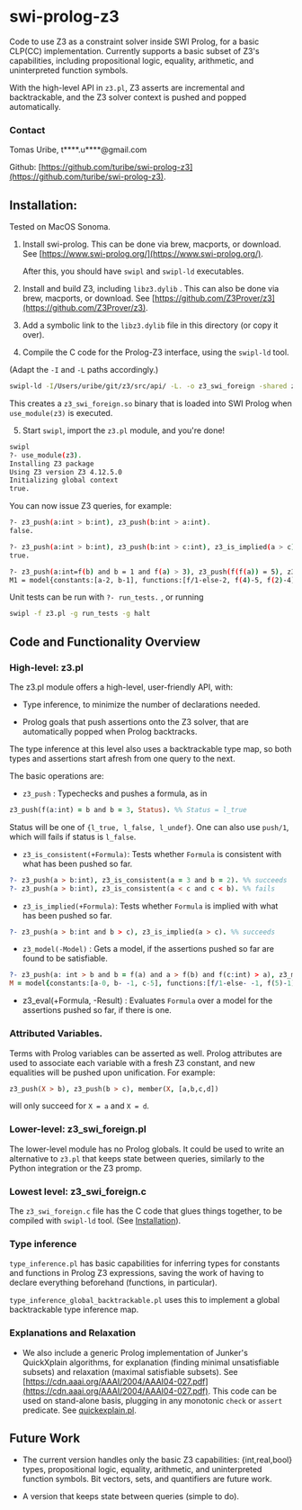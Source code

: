# swi-prolog-z3

Code to use Z3 as a constraint solver inside SWI Prolog, for a basic CLP(CC) implementation.
Currently supports a basic subset of Z3's capabilities,
including propositional logic, equality, arithmetic, and uninterpreted function symbols.

With the high-level API in `z3.pl`,
Z3 asserts are incremental and backtrackable, and the Z3 solver context is pushed and popped automatically.


### Contact

Tomas Uribe, t****.u****@gmail.com

Github: [https://github.com/turibe/swi-prolog-z3](https://github.com/turibe/swi-prolog-z3).


## Installation:

Tested on MacOS Sonoma.

1. Install swi-prolog. This can be done via brew, macports, or download. See [https://www.swi-prolog.org/](https://www.swi-prolog.org/).

   After this, you should have `swipl` and `swipl-ld` executables.

2. Install and build Z3, including `libz3.dylib` . This can also be done via brew, macports, or download.
See [https://github.com/Z3Prover/z3](https://github.com/Z3Prover/z3).

3. Add a symbolic link to the `libz3.dylib` file in this directory (or copy it over).

3. Compile the C code for the Prolog-Z3 interface, using the `swipl-ld` tool.

(Adapt the `-I` and `-L` paths accordingly.)

```bash
swipl-ld -I/Users/uribe/git/z3/src/api/ -L. -o z3_swi_foreign -shared z3_swi_foreign.c -lz3
```

This creates a `z3_swi_foreign.so` binary that is loaded into SWI Prolog when `use_module(z3)` is executed.


5. Start `swipl`, import the `z3.pl` module, and you're done!

```bash
swipl
?- use_module(z3).
Installing Z3 package
Using Z3 version Z3 4.12.5.0
Initializing global context
true.
```

You can now issue Z3 queries, for example:

```bash
?- z3_push(a:int > b:int), z3_push(b:int > a:int).
false.

?- z3_push(a:int > b:int), z3_push(b:int > c:int), z3_is_implied(a > c).
true.

?- z3_push(a:int=f(b) and b = 1 and f(a) > 3), z3_push(f(f(a)) = 5), z3_model(M).
M1 = model{constants:[a-2, b-1], functions:[f/1-else-2, f(4)-5, f(2)-4]}.
```

Unit tests can be run with `?- run_tests.` , or running

```bash
swipl -f z3.pl -g run_tests -g halt
```

## Code and Functionality Overview

### High-level: z3.pl

The z3.pl module offers a high-level, user-friendly API, with:
    
- Type inference, to minimize the number of declarations needed.

- Prolog goals that push assertions onto the Z3 solver, that are automatically popped when Prolog backtracks.

The type inference at this level also uses a backtrackable type map, so
both types and assertions start afresh from one query to the next. 

The basic operations are:

- `z3_push` : Typechecks and pushes a formula, as in

```prolog
z3_push(f(a:int) = b and b = 3, Status). %% Status = l_true
```

Status will be one of `{l_true, l_false, l_undef}`. One can also use `push/1`, which will fails if status is `l_false`.

- `z3_is_consistent(+Formula)`: Tests whether `Formula` is consistent with what has been pushed so far.

```prolog
?- z3_push(a > b:int), z3_is_consistent(a = 3 and b = 2). %% succeeds
?- z3_push(a > b:int), z3_is_consistent(a < c and c < b). %% fails
```

- `z3_is_implied(+Formula)`: Tests whether `Formula` is implied with what has been pushed so far.

```prolog
?- z3_push(a > b:int and b > c), z3_is_implied(a > c). %% succeeds
```

- `z3_model(-Model)` : Gets a model, if the assertions pushed so far are found to be satisfiable.

```prolog
?- z3_push(a: int > b and b = f(a) and a > f(b) and f(c:int) > a), z3_model(M).
M = model{constants:[a-0, b- -1, c-5], functions:[f/1-else- -1, f(5)-1]}.
```

- z3_eval(+Formula, -Result) : Evaluates `Formula` over a model for the assertions pushed so far, if there is one.

### Attributed Variables.

Terms with Prolog variables can be asserted as well. Prolog attributes are used to associate each variable with a fresh Z3 constant,
and new equalities will be pushed upon unification. For example:

```prolog
z3_push(X > b), z3_push(b > c), member(X, [a,b,c,d])
```
will only succeed for `X = a` and `X = d`.


### Lower-level: z3_swi_foreign.pl

The lower-level module has no Prolog globals.
It could be used to write an alternative to `z3.pl` that keeps state between queries,
similarly to the Python integration or the Z3 promp.

### Lowest level: z3_swi_foreign.c

The `z3_swi_foreign.c` file has the C code that glues things together, to be compiled with `swipl-ld` tool.
(See [Installation](#Installation)).

### Type inference

`type_inference.pl` has basic capabilities for inferring types for constants and functions in Prolog Z3 expressions, saving the work of having to declare everything beforehand (functions, in particular).

`type_inference_global_backtrackable.pl` uses this to implement a global backtrackable type inference map.


### Explanations and Relaxation

- We also include a generic Prolog implementation of Junker's QuickXplain algorithms,
for explanation (finding minimal unsatisfiable subsets) and relaxation (maximal satisfiable subsets).
See [https://cdn.aaai.org/AAAI/2004/AAAI04-027.pdf](https://cdn.aaai.org/AAAI/2004/AAAI04-027.pdf).
This code can be used on stand-alone basis, plugging in any monotonic `check` or `assert` predicate.
See [quickexplain.pl](https://github.com/turibe/swi-prolog-z3/blob/main/quickexplain.pl).

## Future Work

- The current version handles only the basic Z3 capabilities: {int,real,bool} types, propositional logic, equality, arithmetic, and uninterpreted function symbols.
Bit vectors, sets, and quantifiers are future work.

- A version that keeps state between queries (simple to do).

